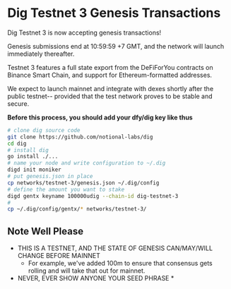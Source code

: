 # Dig Testnet 3 Genesis Transactions

Dig Testnet 3 is now accepting genesis transactions!

Genesis submissions end at 10:59:59 +7 GMT, and the network will launch immediately thereafter. 

Testnet 3 features a full state export from the DeFiForYou contracts on Binance Smart Chain, and support for Ethereum-formatted addresses.

We expect to launch mainnet and integrate with dexes shortly after the public testnet-- provided that the test network proves to be stable and secure.


**Before this process, you should add your dfy/dig key like thus**

```bash
# clone dig source code
git clone https://github.com/notional-labs/dig
cd dig
# install dig
go install ./...
# name your node and write configuration to ~/.dig
digd init moniker
# put genesis.json in place
cp networks/testnet-3/genesis.json ~/.dig/config
# define the amount you want to stake
digd gentx keyname 100000udig --chain-id dig-testnet-3
#
cp ~/.dig/config/gentx/* networks/testnet-3/
```


## Note Well Please
* THIS IS A TESTNET, AND THE STATE OF GENESIS CAN/MAY/WILL CHANGE BEFORE MAINNET
  * For example, we've added 100m to ensure that consensus gets rolling and will take that out for mainnet.
* NEVER, EVER SHOW ANYONE YOUR SEED PHRASE
  * 
